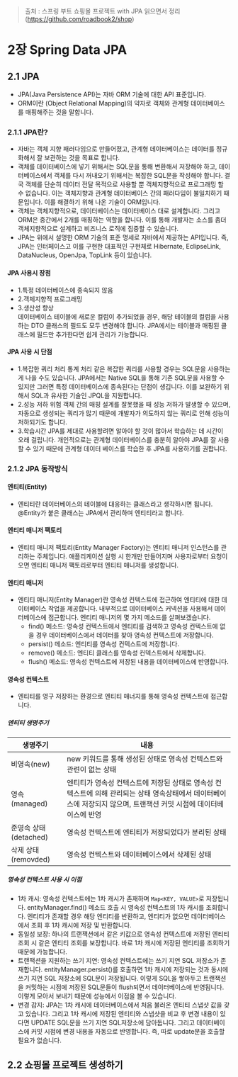 > 출처 :  스프링 부트 쇼핑몰 프로젝트 with JPA 읽으면서 정리 (https://github.com/roadbook2/shop)

# 2장 Spring Data JPA
## 2.1 JPA 
- JPA(Java Persistence API)는 자바 ORM 기술에 대한 API 표준입니다.
- ORM이란 (Object Relational Mapping)의 약자로 객체와 관계형 데이터베이스를 매핑해주는 것을 말합니다.

### 2.1.1 JPA란?
- 자바는 객체 지향 패러다임으로 만들어졌고, 관계형 데이터베이스는 데이터를 정규화해서 잘 보관하는 것을 목표로 합니다.
- 객체를 데이터베이스에 넣기 위해서는 SQL문을 통해 변환해서 저장해야 하고, 데이터베이스에서 객체를 다시 꺼내오기 위해서는 복잡한 SQL문을 작성해야 합니다.
결국 객체를 단순히 데이터 전달 목적으로 사용할 뿐 객체지향적으로 프로그래밍 할 수 없습니다. 이는 객체지향과 관계형 데이터베이스 간의 패러다임이 불일치하기 때문입니다.
이를 해결하기 위해 나온 기술이 ORM입니다.
- 객체는 객체지향적으로, 데이터베이스는 데이터베이스 대로 설계합니다. 그리고 ORM은 중간에서 2개를 매핑하는 역할을 합니다. 이를 통해 개발자는 소스를 좀더 객체지향적으로
설계하고 비즈니스 로직에 집중할 수 있습니다.
- JPA는 위에서 설명한 ORM 기술의 표준 명세로 자바에서 제공하는 API입니다. 즉, JPA는 인터페이스고 이를 구현한 대표적인 구현체로 Hibernate, EclipseLink, DataNucleus, OpenJpa, TopLink
등이 있습니다. 

#### JPA 사용시 장점
- 1.특정 데이터베이스에 종속되지 않음
- 2.객체지향적 프로그래밍
- 3.생산성 향상  
데이터베이스 테이블에 새로운 컬럼이 추가되었을 경우, 해당 테이블의 컬럼을 사용하는 DTO 클래스의 필드도 모두 변경해야 합니다. JPA에서는 테이블과 매핑된 클래스에 필드만 추가한다면
쉽게 관리가 가능합니다.

#### JPA 사용 시 단점
- 1.복잡한 쿼리 처리
통계 처리 같은 복잡한 쿼리를 사용할 경우는 SQL문을 사용하는게 나을 수도 있습니다. JPA에서는 Native SQL을 통해 기존 SQL문을 사용할 수 있지만 그러면 특정 데이터베이스에
종속된다는 단점이 생깁니다. 이를 보완하기 위해서 SQL과 유사한 기술인 JPQL을 지원합니다.
- 2.성능 저하 위험
객체 간의 매핑 설계를 잘못했을 때 성능 저하가 발생할 수 있으며, 자동으로 생성되는 쿼리가 많기 때문에 개발자가 의도하지 않는 쿼리로 인해 성능이 저하되기도 합니다.
- 3.학습시간
JPA를 제대로 사용할려면 알아야 할 것이 많아서 학습하는 데 시간이 오래 걸립니다. 개인적으로는 관계형 데이터베이스를 충분히 알아야 JPA를 잘 사용할 수 있기 때문에 관계형 데이터
베이스를 학습한 후 JPA를 사용하기를 권합니다.

### 2.1.2 JPA 동작방식
#### 엔티티(Entity)
- 엔티티란 데이터베이스의 테이블에 대응하는 클래스라고 생각하시면 됩니다. @Entity가 붙은 클래스는 JPA에서 관리하며 엔티티라고 합니다.

#### 엔티티 매니저 팩토리
- 엔티티 매니저 팩토리(Entity Manager Factory)는 엔티티 매니저 인스턴스를 관리하는 주체입니다. 애플리케이션 실행 시 한개만 만들어지며 사용자로부터 요청이 오면
엔티티 매니저 팩토리로부터 엔티티 매니저를 생성합니다.

#### 엔티티 매니저
- 엔티티 매니저(Entity Manager)란 영속성 컨텍스트에 접근하여 엔티티에 대한 데이터베이스 작업을 제공합니다. 내부적으로 데이터베이스 커넥션을 사용해서 데이터베이스에 접근합니다.
엔티티 매니저의 몇 가지 메소드를 살펴보겠습니다.
    * find() 메소드: 영속성 컨텍스트에서 엔티티를 검색하고 영속성 컨텍스트에 없을 경우 데이터베이스에서 데이터를 찾아 영속성 컨텍스트에 저장합니다.
    * persist() 메소드: 엔티티를 영속성 컨텍스트에 저장합니다.
    * remove() 메소드: 엔티티 클래스를 영속성 컨덱스트에서 삭제합니다.
    * flush() 메소드: 영속성 컨텍스트에 저장된 내용을 데이터베이스에 반영합니다.

#### 영속성 컨텍스트
- 엔티티를 영구 저장하는 환경으로 엔티티 매너지를 통해 영속성 컨텍스트에 접근합니다.

##### 엔티티 생명주기
| 생명주기             | 내용                                                                                            |
|------------------|-----------------------------------------------------------------------------------------------|
| 비영속(new)         | new 키워드를 통해 생성된 상태로 영속성 컨텍스트와 관련이 없는 상태                                                       |
| 영속(managed)      | 엔티티가 영속성 컨텍스트에 저장된 상태로 영속성 컨텍스트에 의해 관리되는 상태   영속상태에서 데이터베이스에 저장되지 않으며, 트랜잭션 커밋 시점에 데이터베이스에 반영 |
| 준영속 상태(detached) | 영속성 컨텍스트에 엔티티가 저장되었다가 분리된 상태                                                                  |
| 삭제 상태(removded)  | 영속성 컨텍스트와 데이터베이스에서 삭제된 상태                                                                     |

##### 영속성 컨텍스트 사용 시 이점
- 1차 캐시: 영속성 컨텍스트에는 1차 캐시가 존재하며 `Map<KEY, VALUE>`로 저장됩니다. entityManager.find() 메소드 호출 시 영속성 컨텍스트의 1차 캐시를 조회합니다.
엔티티가 존재할 경우 해당 엔티티를 반환하고, 엔티티가 없으면 데이터베이스에서 조회 후 1차 캐시에 저장 및 반환합니다.
- 동일성 보장: 하나의 트랜잭션에서 같은 키값으로 영속성 컨텍스트에 저장된 엔티티 조회 시 같은 엔티티 조회를 보장합니다.
바로 1차 캐시에 저장된 엔티티를 조회하기 때문에 가능합니다.
- 트랜잭션을 지원하는 쓰기 지연: 영속성 컨텍스트에는 쓰기 지연 SQL 저장소가 존재합니다. entityManager.persist()를 호출하면 1차 캐시에 저장되는 것과 동시에 쓰기 지연 SQL
저장소에 SQL문이 저장됩니다. 이렇게 SQL을 쌓아두고 트랜잭션을 커밋하는 시점에 저장된 SQL문들이 flush되면서 데이터베이스에 반영됩니다. 이렇게 모아서 보내기 때문에 성능에서
이점을 볼 수 있습니다.
- 변경 감지: JPA는 1차 캐시에 데이터베이스에서 처음 불러온 엔티티 스냅샷 값을 갖고 있습니다. 그리고 1차 캐시에 저장된 엔티티와 스냅샷을 비교 후 변경 내용이 있다면 UPDATE SQL문을
쓰기 지연 SQL저장소에 담아둡니다. 그리고 데이터베이스에 커밋 시점에 변경 내용을 자동으로 반영합니다. 즉, 따로 update문을 호출할 필요가 없습니다.

## 2.2 쇼핑몰 프로젝트 생성하기
